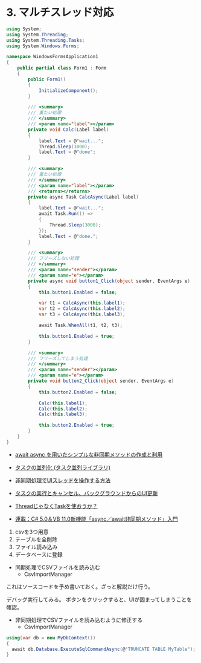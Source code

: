 # 3. マルチスレッド対応

```cs
using System;
using System.Threading;
using System.Threading.Tasks;
using System.Windows.Forms;

namespace WindowsFormsApplication1
{
    public partial class Form1 : Form
    {
        public Form1()
        {
            InitializeComponent();
        }

        /// <summary>
        /// 重たい処理
        /// </summary>
        /// <param name="label"></param>
        private void Calc(Label label)
        {
            label.Text = @"wait...";
            Thread.Sleep(3000);
            label.Text = @"done";
        }

        /// <summary>
        /// 重たい処理
        /// </summary>
        /// <param name="label"></param>
        /// <returns></returns>
        private async Task CalcAsync(Label label)
        {
            label.Text = @"wait...";
            await Task.Run(() =>
            {
                Thread.Sleep(3000);
            });
            label.Text = @"done.";
        }

        /// <summary>
        /// フリーズしない処理
        /// </summary>
        /// <param name="sender"></param>
        /// <param name="e"></param>
        private async void button1_Click(object sender, EventArgs e)
        {
            this.button1.Enabled = false;

            var t1 = CalcAsync(this.label1);
            var t2 = CalcAsync(this.label2);
            var t3 = CalcAsync(this.label3);

            await Task.WhenAll(t1, t2, t3);

            this.button1.Enabled = true;
        }

        /// <summary>
        /// フリーズしてしまう処理
        /// </summary>
        /// <param name="sender"></param>
        /// <param name="e"></param>
        private void button2_Click(object sender, EventArgs e)
        {
            this.button2.Enabled = false;

            Calc(this.label1);
            Calc(this.label2);
            Calc(this.label3);

            this.button2.Enabled = true;
        }
    }
}
```

* [await async を用いたシンプルな非同期メソッドの作成と利用](http://www.ipentec.com/document/document.aspx?page=csharp-simple-async-method)

* [タスクの並列化 (タスク並列ライブラリ)](https://msdn.microsoft.com/ja-jp/library/dd537609.aspx)

* [非同期処理でUIスレッドを操作する方法](http://d.hatena.ne.jp/lironi5/20130621/p1)

* [タスクの実行とキャンセル、バックグラウンドからのUI更新](http://win8dev.hatenablog.com/entry/2012/12/22/213217)

* [ThreadじゃなくTaskを使おうか？](http://qiita.com/Temarin_PITA/items/ff74d39ae1cfed89d1c5)

* [連載：C# 5.0＆VB 11.0新機能「async／await非同期メソッド」入門](http://www.atmarkit.co.jp/ait/subtop/features/dotnet/app/masterasync_index.html)

1. csvを3つ用意
2. テーブルを全削除
3. ファイル読み込み
4. データベースに登録


* 同期処理でCSVファイルを読み込む
  - CsvImportManager

これはソースコードを予め書いておく。ざっと解説だけ行う。

デバッグ実行してみる。
ボタンをクリックすると、UIが固まってしまうことを確認。

* 非同期処理でCSVファイルを読み込むように修正する
  - CsvImportManager


```cs
using(var db = new MyDbContext())
{
  await db.Database.ExecuteSqlCommandAsync(@"TRUNCATE TABLE MyTable");
}
```
